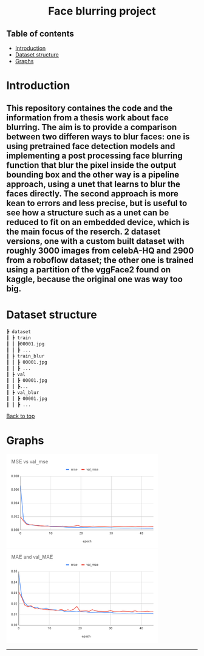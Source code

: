 <h1 align="center">Face blurring project</h1>
  
## Table of contents
- [Introduction](#introduction)
- [Dataset structure](#dataset-structure)
- [Graphs](#graphs)

# Introduction
This repository containes the code and the information from a thesis work about face blurring. The aim is to provide a comparison between two differen ways to blur faces: one is using pretrained face detection models and implementing a post processing face blurring function that blur the pixel inside the output bounding box and the other way is a pipeline approach, using a unet that learns to blur the faces directly. The second approach is more kean to errors and less precise, but is useful to see how a structure such as a unet can be reduced to fit on an embedded device, which is the main focus of the reserch.
2 dataset versions, one with a custom built dataset with roughly 3000 images from celebA-HQ and 2900 from a roboflow dataset; the other one is trained using a partition of the vggFace2 found on kaggle, because the original one was way too big.
---
# Dataset structure

```
┣ dataset
┃ ┣ train
┃ ┃ ┣00001.jpg
┃ ┃ ┣ ...
┃ ┣ train_blur
┃ ┃ ┣ 00001.jpg
┃ ┃ ┣ ...
┃ ┣ val
┃ ┃ ┣ 00001.jpg
┃ ┃ ┣...
┃ ┣ val_blur
┃ ┃ ┣ 00001.jpg
┃ ┃ ┣ ...
```

[Back to top](#table-of-contents)

# Graphs
<img src="images/MSE%20vs%20val_mse.png" alt="MSE training vs validation values for teacher model" width="400">
<img src="images/MAE%20and%20val_MAE.png" alt="MSE training vs validation values for teacher model" width="400">


---
